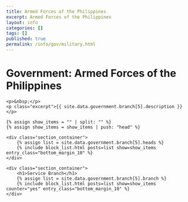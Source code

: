 ```yaml
---
title: Armed Forces of the Philippines
excerpt: Armed Forces of the Philippines
layout: info
categories: []
tags: []
published: true
permalink: /info/gov/military.html
---
```


<div class="section_container_wrapper section_container_wrapper_border">
    <h1>Government: Armed Forces of the Philippines</h1>
    
    <p>&nbsp;</p>
    <p class="excerpt">{{ site.data.government.branch[5].description }}</p>

    {% assign show_items = "" | split: "" %}
    {% assign show_items = show_items | push: "head" %}
    
    <div class="section_container">
        {% assign list = site.data.government.branch[5].heads %}
        {% include block_list.html posts=list show=show_items entry_class="bottom_margin_10" %}
    </div>
    
    <div class="section_container">
        <h1>Service Branch</h1>
        {% assign list = site.data.government.branch[5].branch %}
        {% include block_list.html posts=list show=show_items counter="yes" entry_class="bottom_margin_10" %}
    </div>

 </div>
